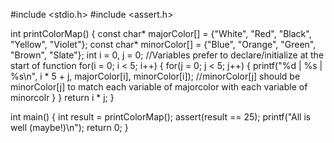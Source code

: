 #include <stdio.h>
#include <assert.h>

int printColorMap() {
    const char* majorColor[] = {"White", "Red", "Black", "Yellow", "Violet"};
    const char* minorColor[] = {"Blue", "Orange", "Green", "Brown", "Slate"};
    int i = 0, j = 0;    //Variables prefer to declare/initialize at the start of function
    for(i = 0; i < 5; i++) {
        for(j = 0; j < 5; j++) {
            printf("%d | %s | %s\n", i * 5 + j, majorColor[i], minorColor[i]); //minorColor[j] should be minorColor[j] to match each variable of majorcolor with each variable of minorcolr 
        }
    }
    return i * j;
}

int main() {
    int result = printColorMap();
    assert(result == 25);
    printf("All is well (maybe!)\n");
    return 0;
}
